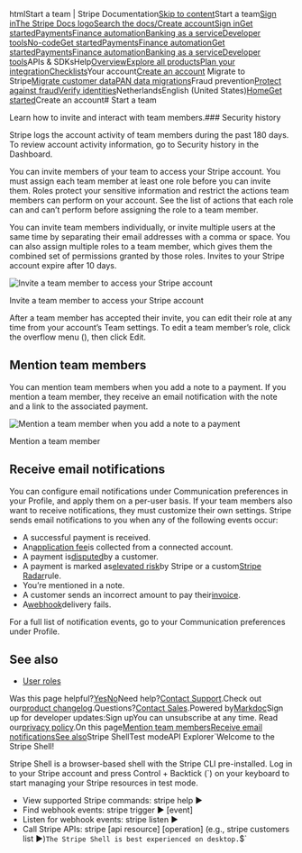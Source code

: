 htmlStart a team | Stripe Documentation[Skip to content](#main-content)Start a team[Sign in](https://dashboard.stripe.com/login?redirect=https%3A%2F%2Fdocs.stripe.com%2Fget-started%2Faccount%2Fteams)[The Stripe Docs logo](/)[Search the docs/](#)[Create account](https://dashboard.stripe.com/register)[Sign in](https://dashboard.stripe.com/login?redirect=https%3A%2F%2Fdocs.stripe.com%2Fget-started%2Faccount%2Fteams)[Get started](/get-started)[Payments](/payments)[Finance automation](/finance-automation)[Banking as a service](/financial-services)[Developer tools](/development)[No-code](/no-code)[Get started](/get-started)[Payments](/payments)[Finance automation](/finance-automation)[](#)[Get started](/get-started)[Payments](/payments)[Finance automation](/finance-automation)[Banking as a service](/financial-services)[Developer tools](/development)[](#)APIs & SDKsHelp[Overview](/docs/get-started)[Explore all products](/docs/products)[Plan your integration](#)[Checklists](#)Your account[Create an account](#)
Migrate to Stripe[Migrate customer data](/docs/get-started/data-migrations)[PAN data migrations](#)Fraud prevention[Protect against fraud](#)[Verify identities](#)NetherlandsEnglish (United States)[](#)[](#)[Home](/docs)[Get started](/docs/get-started)Create an account# Start a team

Learn how to invite and interact with team members.### Security history

Stripe logs the account activity of team members during the past 180 days. To review account activity information, go to Security history in the Dashboard.

You can invite members of your team to access your Stripe account. You must assign each team member at least one role before you can invite them. Roles protect your sensitive information and restrict the actions team members can perform on your account. See the list of actions that each role can and can’t perform before assigning the role to a team member.

You can invite team members individually, or invite multiple users at the same time by separating their email addresses with a comma or space. You can also assign multiple roles to a team member, which gives them the combined set of permissions granted by those roles. Invites to your Stripe account expire after 10 days.

![Invite a team member to access your Stripe account](https://b.stripecdn.com/docs-statics-srv/assets/invite-team-members.56ae9525e14e736f8fd9d7045b7e96f1.png)

Invite a team member to access your Stripe account

After a team member has accepted their invite, you can edit their role at any time from your account’s Team settings. To edit a team member’s role, click the overflow menu (), then click Edit.

## Mention team members

You can mention team members when you add a note to a payment. If you mention a team member, they receive an email notification with the note and a link to the associated payment.

![Mention a team member when you add a note to a payment](https://b.stripecdn.com/docs-statics-srv/assets/mention-team-members.b21aa27e9cf6862239796d842d869428.png)

Mention a team member

## Receive email notifications

You can configure email notifications under Communication preferences in your Profile, and apply them on a per-user basis. If your team members also want to receive notifications, they must customize their own settings. Stripe sends email notifications to you when any of the following events occur:

- A successful payment is received.
- An[application fee](/connect/direct-charges#collect-fees)is collected from a connected account.
- A payment is[disputed](/disputes)by a customer.
- A payment is marked as[elevated risk](/radar/risk-evaluation#elevated-risk)by Stripe or a custom[Stripe Radar](/radar)rule.
- You’re mentioned in a note.
- A customer sends an incorrect amount to pay their[invoice](/invoicing).
- A[webhook](/webhooks)delivery fails.

For a full list of notification events, go to your Communication preferences under Profile.

## See also

- [User roles](/get-started/account/teams/roles)

Was this page helpful?[Yes](#)[No](#)Need help?[Contact Support](https://support.stripe.com/).Check out our[product changelog](https://stripe.com/blog/changelog).Questions?[Contact Sales](https://stripe.com/contact/sales).Powered by[Markdoc](https://markdoc.dev)Sign up for developer updates:Sign upYou can unsubscribe at any time. Read our[privacy policy](https://stripe.com/privacy).On this page[Mention team members](#mentions)[Receive email notifications](#email-notifications)[See also](#see-also)Stripe ShellTest modeAPI Explorer[](https://stripe.com/docs/stripe-cli#install)`Welcome to the Stripe Shell!

Stripe Shell is a browser-based shell with the Stripe CLI pre-installed. Log in to your
Stripe account and press Control + Backtick (`) on your keyboard to start managing your Stripe
resources in test mode.

- View supported Stripe commands: stripe help ▶️
- Find webhook events: stripe trigger ▶️ [event]
- Listen for webhook events: stripe listen ▶
- Call Stripe APIs: stripe [api resource] [operation] (e.g., stripe customers list ▶️)`The Stripe Shell is best experienced on desktop.`$`